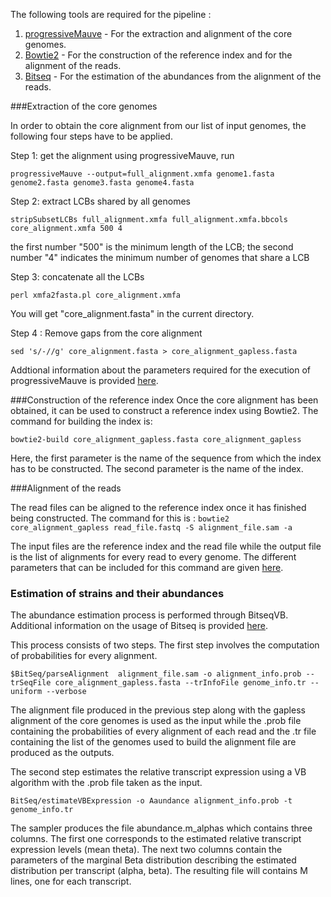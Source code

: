 The following tools are required for the pipeline :

1. [progressiveMauve](http://darlinglab.org/mauve/download.html) - For the extraction and alignment of the core genomes.
2. [Bowtie2](http://sourceforge.net/projects/bowtie-bio/files/bowtie2/2.2.6/) - For the construction of the reference index and for the alignment of the reads.
3. [Bitseq](https://github.com/BitSeq/BitSeq) - For the estimation of the abundances from the alignment of the reads.


###Extraction of the core genomes

In order to obtain the core alignment from our list of input genomes, the following four steps have to be applied.

Step 1: get the alignment using progressiveMauve, run

``progressiveMauve --output=full_alignment.xmfa genome1.fasta genome2.fasta genome3.fasta genome4.fasta``

Step 2: extract LCBs shared by all genomes

``stripSubsetLCBs full_alignment.xmfa full_alignment.xmfa.bbcols core_alignment.xmfa 500 4``

the first number "500" is the minimum length of the LCB; the second number "4" indicates the minimum number of genomes that share a LCB

Step 3: concatenate all the LCBs

``perl xmfa2fasta.pl core_alignment.xmfa``

You will get "core_alignment.fasta" in the current directory.

Step 4 : Remove gaps from the core alignment

``sed 's/-//g' core_alignment.fasta > core_alignment_gapless.fasta``

Addtional information about the parameters required for the execution of progressiveMauve is provided [here](http://darlinglab.org/mauve/user-guide/progressivemauve.html).

###Construction of the reference index
Once the core alignment has been obtained, it can be used to construct a reference index using Bowtie2.
The command for building the index is:

``bowtie2-build core_alignment_gapless.fasta core_alignment_gapless``

Here, the first parameter is the name of the sequence from which the index has to be constructed. The second parameter is the name of the index. 

###Alignment of the reads

The read files can be aligned to the reference index once it has finished being constructed. The command for this is :
``bowtie2 core_alignment_gapless read_file.fastq -S alignment_file.sam -a ``

The input files are the reference index and the read file while the output file is the list of alignments for every read to every genome. The different parameters that can be included for this command are given [here](http://bowtie-bio.sourceforge.net/bowtie2/manual.shtml#the-bowtie2-aligner).

### Estimation of strains and their abundances

The abundance estimation process is performed through BitseqVB. Additional information on the usage of Bitseq is provided [here](http://bitseq.github.io/).

This process consists of two steps. The first step involves the computation of probabilities for every alignment.

``$BitSeq/parseAlignment  alignment_file.sam -o alignment_info.prob --trSeqFile core_alignment_gapless.fasta --trInfoFile genome_info.tr --uniform --verbose``

The alignment file produced in the previous step along with the gapless alignment of the core genomes is used as the input while the .prob file containing the probabilities of every alignment of each read and the .tr file containing the list of the genomes used to build the alignment file are produced as the outputs.

The second step estimates the relative transcript expression using a VB algorithm with the .prob file taken as the input.

``BitSeq/estimateVBExpression -o Aaundance alignment_info.prob -t genome_info.tr``

The sampler produces the file abundance.m_alphas which contains three columns. The first one corresponds to the estimated relative transcript expression levels (mean theta). The next two columns contain the parameters of the marginal Beta distribution describing the estimated distribution per transcript (alpha, beta). The resulting file will contains M lines, one for each transcript.
